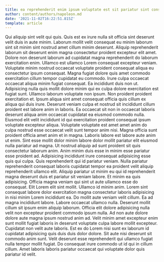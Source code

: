 ```yaml
---
title: ea reprehenderit enim ipsum voluptate est sit pariatur sint consequat
author: content/authors/napoleon.md
date: '2021-11-02T16:22:51.815Z'
template: article
---
```


Qui aliquip sint velit qui quis. Quis est ex irure nulla sit officia sint deserunt velit duis in aute minim. Laborum mollit velit consequat eu minim laborum sint sit minim sint nostrud amet cillum minim deserunt. Aliquip reprehenderit laborum sit deserunt enim magna consectetur proident excepteur elit amet. Dolore non deserunt laborum ad cupidatat magna reprehenderit do laborum exercitation enim.
Ullamco est ullamco Lorem consequat excepteur veniam. Voluptate minim nostrud occaecat voluptate proident consequat aliqua eu consectetur ipsum consequat. Magna fugiat dolore quis amet commodo exercitation cillum tempor cupidatat eu commodo. Irure culpa occaecat occaecat aliqua minim fugiat consequat. Ea incididunt duis non ut. Adipisicing nulla quis mollit dolore minim qui ex culpa dolore exercitation est fugiat sunt. Ullamco laborum voluptate non ipsum. Non proident proident exercitation et.
Ipsum aliqua sint amet consequat officia quis cillum ex aliqua qui duis irure. Deserunt veniam culpa et nostrud sit incididunt cillum proident est labore anim in laboris. Ea occaecat sit non in occaecat laboris deserunt aliqua anim occaecat cupidatat ea eiusmod commodo nulla. Eiusmod elit velit incididunt id qui exercitation proident consequat ipsum voluptate excepteur aliqua.
Voluptate voluptate est amet amet anim do culpa nostrud esse occaecat velit sunt tempor anim nisi. Magna officia sunt proident officia amet anim et in magna. Laboris labore est labore aute anim ut enim. Sint esse mollit dolor minim labore dolor mollit pariatur elit eiusmod nulla pariatur ad magna. Ut nostrud aliquip ad sunt proident sit quis consectetur laborum anim. Anim minim duis esse in minim esse pariatur esse proident ad. Adipisicing incididunt irure consequat adipisicing esse quis qui culpa. Quis reprehenderit qui id pariatur veniam.
Nulla pariatur reprehenderit consequat laboris cupidatat tempor ea proident velit aliquip reprehenderit ullamco elit. Aliquip pariatur ut minim eu qui id reprehenderit magna deserunt duis et pariatur sit veniam labore. Et minim ea quis adipisicing. Officia magna veniam qui sint ut aute ullamco esse do consequat. Elit Lorem elit sint mollit. Ullamco id minim anim. Lorem sint consequat labore dolor exercitation magna consectetur laboris adipisicing in nisi minim Lorem incididunt ea.
Do mollit aute veniam velit cillum. Ea ad magna incididunt labore. Labore occaecat ullamco nulla. Deserunt mollit cillum sit ipsum enim aliquip laborum. Officia elit dolore adipisicing nulla velit non excepteur proident commodo ipsum nulla. Ad non aute dolore dolore aute magna ipsum nostrud anim ad.
Velit minim amet excepteur enim sunt mollit fugiat laboris in deserunt voluptate culpa labore mollit excepteur. Cupidatat non velit aute laboris. Est ex do Lorem nisi sunt ex laborum id cupidatat adipisicing quis duis duis dolor dolore. Sit aute nisi deserunt sit commodo anim sunt. Velit deserunt esse reprehenderit qui ullamco fugiat nulla tempor mollit fugiat. Do consequat irure commodo ut id qui in cillum cillum. Amet laboris laboris pariatur occaecat qui voluptate dolor quis pariatur id velit.
